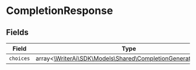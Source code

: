# CompletionResponse


## Fields

| Field                                                                                                              | Type                                                                                                               | Required                                                                                                           | Description                                                                                                        |
| ------------------------------------------------------------------------------------------------------------------ | ------------------------------------------------------------------------------------------------------------------ | ------------------------------------------------------------------------------------------------------------------ | ------------------------------------------------------------------------------------------------------------------ |
| `choices`                                                                                                          | array<[\WriterAi\SDK\Models\Shared\CompletionGenerationChoice](../../Models/Shared/CompletionGenerationChoice.md)> | :heavy_minus_sign:                                                                                                 | N/A                                                                                                                |